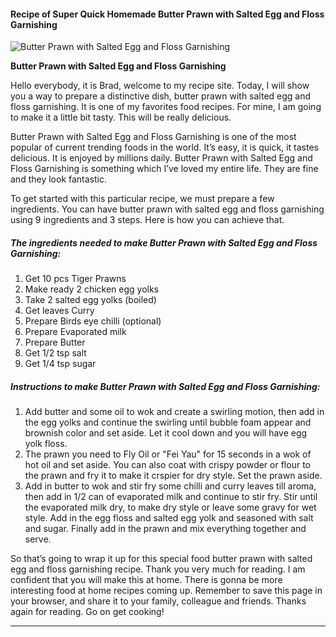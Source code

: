             

#### Recipe of Super Quick Homemade Butter Prawn with Salted Egg and Floss Garnishing

![Butter Prawn with Salted Egg and Floss Garnishing](https://img-global.cpcdn.com/recipes/ae932691607cdb8c/751x532cq70/butter-prawn-with-salted-egg-and-floss-garnishing-recipe-main-photo.jpg)

**Butter Prawn with Salted Egg and Floss Garnishing**

Hello everybody, it is Brad, welcome to my recipe site. Today, I will show you a way to prepare a distinctive dish, butter prawn with salted egg and floss garnishing. It is one of my favorites food recipes. For mine, I am going to make it a little bit tasty. This will be really delicious.

Butter Prawn with Salted Egg and Floss Garnishing is one of the most popular of current trending foods in the world. It’s easy, it is quick, it tastes delicious. It is enjoyed by millions daily. Butter Prawn with Salted Egg and Floss Garnishing is something which I’ve loved my entire life. They are fine and they look fantastic.

To get started with this particular recipe, we must prepare a few ingredients. You can have butter prawn with salted egg and floss garnishing using 9 ingredients and 3 steps. Here is how you can achieve that.

##### The ingredients needed to make Butter Prawn with Salted Egg and Floss Garnishing:

1.  Get 10 pcs Tiger Prawns
2.  Make ready 2 chicken egg yolks
3.  Take 2 salted egg yolks (boiled)
4.  Get leaves Curry
5.  Prepare Birds eye chilli (optional)
6.  Prepare Evaporated milk
7.  Prepare Butter
8.  Get 1/2 tsp salt
9.  Get 1/4 tsp sugar

##### Instructions to make Butter Prawn with Salted Egg and Floss Garnishing:

1.  Add butter and some oil to wok and create a swirling motion, then add in the egg yolks and continue the swirling until bubble foam appear and brownish color and set aside. Let it cool down and you will have egg yolk floss.
2.  The prawn you need to Fly Oil or "Fei Yau" for 15 seconds in a wok of hot oil and set aside. You can also coat with crispy powder or flour to the prawn and fry it to make it crspier for dry style. Set the prawn aside.
3.  Add in butter to wok and stir fry some chilli and curry leaves till aroma, then add in 1/2 can of evaporated milk and continue to stir fry. Stir until the evaporated milk dry, to make dry style or leave some gravy for wet style. Add in the egg floss and salted egg yolk and seasoned with salt and sugar. Finally add in the prawn and mix everything together and serve.

So that’s going to wrap it up for this special food butter prawn with salted egg and floss garnishing recipe. Thank you very much for reading. I am confident that you will make this at home. There is gonna be more interesting food at home recipes coming up. Remember to save this page in your browser, and share it to your family, colleague and friends. Thanks again for reading. Go on get cooking!

* * *